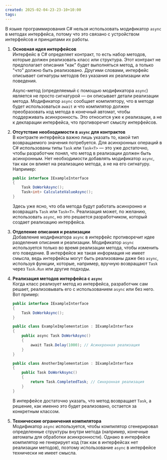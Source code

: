 ```yaml
---
created: 2025-02-04-23-23-10+10:00
tags:
---
```

В языке программирования C# нельзя использовать модификатор `async` в методах интерфейса, потому что это связано с устройством интерфейсов и принципами их работы.

1. **Основная идея интерфейсов**  
Интерфейс в C# определяет контракт, то есть набор методов, которые должен реализовать класс или структура. Этот контракт не предполагает описания "как" будет выполняться метод, а только "что" должно быть реализовано. Другими словами, интерфейс описывает сигнатуры методов без указания их реализации или поведения.

   Async-метод (определяемый с помощью модификатора `async`) является не просто сигнатурой — он описывает детали реализации метода. Модификатор `async` сообщает компилятору, что в методе будет использоваться `await` и что компилятор должен преобразовать код метода в конечный автомат, чтобы поддерживать асинхронность. Это относится уже к реализации, а не к декларации интерфейса, что противоречит смыслу интерфейсов.

2. **Отсутствие необходимости в `async` для контрактов**  
В контракте интерфейса важно лишь указать то, какой тип возвращаемого значения потребуется. Для асинхронных операций в C# использованы типы `Task` или `Task<T>` — это уже достаточно, чтобы разработчик понял, что метод в реализации должен быть асинхронным. Нет необходимости добавлять модификатор `async`, так как он влияет на реализацию метода, а не на его сигнатуру. Например:

   ```csharp
   public interface IExampleInterface
   {
       Task DoWorkAsync();
       Task<int> CalculateValueAsync();
   }
   ```

   Здесь уже ясно, что оба метода будут работать асинхронно и возвращать `Task` или `Task<T>`. Реализация может, по желанию, использовать `async`, но это решается разработчиком, который создает реализацию интерфейса.

1. **Отделение описания и реализации**  
Добавление модификатора `async` в интерфейс противоречит идее разделения описания и реализации. Модификатор `async` используется только во время реализации метода, чтобы изменить его поведение. В интерфейсе же такая информация не имеет смысла, ведь интерфейсы могут быть реализованы даже без `async`, используя функции, которые, например, вручную возвращают `Task` через `Task.Run` или другие подходы.

2. **Реализация методов интерфейса с `async`**  
Когда класс реализует метод из интерфейса, разработчик сам решает, реализовывать его с использованием `async` или без него. Вот пример:

   ```csharp
   public interface IExampleInterface
   {
       Task DoWorkAsync();
   }

   public class ExampleImplementation : IExampleInterface
   {
       public async Task DoWorkAsync()
       {
           await Task.Delay(1000); // Асинхронная реализация
       }
   }

   public class AnotherImplementation : IExampleInterface
   {
       public Task DoWorkAsync()
       {
           return Task.CompletedTask; // Синхронная реализация
       }
   }
   ```

   В интерфейсе достаточно указать, что метод возвращает `Task`, а решение, как именно это будет реализовано, остается за конкретным классом.

3. **Технические ограничения компилятора**  
Модификатор `async` используется, чтобы компилятор сгенерировал определенные структуры внутри метода (например, конечные автоматы для обработки асинхронности). Однако в интерфейсе компилятор не генерирует код (так как в интерфейсах нет реализации методов), поэтому использование `async` в интерфейсе технически не имеет смысла.
